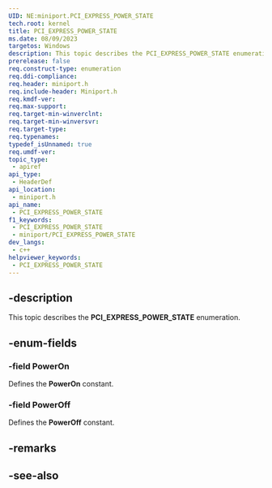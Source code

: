 ```yaml
---
UID: NE:miniport.PCI_EXPRESS_POWER_STATE
tech.root: kernel
title: PCI_EXPRESS_POWER_STATE
ms.date: 08/09/2023
targetos: Windows
description: This topic describes the PCI_EXPRESS_POWER_STATE enumeration.
prerelease: false
req.construct-type: enumeration
req.ddi-compliance: 
req.header: miniport.h
req.include-header: Miniport.h
req.kmdf-ver: 
req.max-support: 
req.target-min-winverclnt: 
req.target-min-winversvr: 
req.target-type: 
req.typenames: 
typedef_isUnnamed: true
req.umdf-ver: 
topic_type:
 - apiref
api_type:
 - HeaderDef
api_location:
 - miniport.h
api_name:
 - PCI_EXPRESS_POWER_STATE
f1_keywords:
 - PCI_EXPRESS_POWER_STATE
 - miniport/PCI_EXPRESS_POWER_STATE
dev_langs:
 - c++
helpviewer_keywords:
 - PCI_EXPRESS_POWER_STATE
---
```


## -description

This topic describes the **PCI_EXPRESS_POWER_STATE** enumeration.

## -enum-fields

### -field PowerOn

Defines the **PowerOn** constant.

### -field PowerOff

Defines the **PowerOff** constant.

## -remarks

## -see-also
